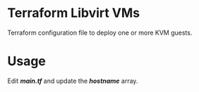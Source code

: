 # Terraform Libvirt VMs

Terraform configuration file to deploy one or more KVM guests.

# Usage

Edit <b><i>main.tf</b></i> and update the <b><i>hostname</b></i> array. 

